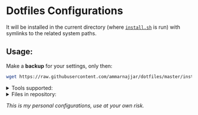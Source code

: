 # Dotfiles Configurations

It will be installed in the current directory (where [`install.sh`](install.sh) is run) with symlinks to the related system paths.

## Usage:

Make a **backup** for your settings, only then:

```bash
wget https://raw.githubusercontent.com/ammarnajjar/dotfiles/master/install.sh && $0 install.sh
```

<details><summary>Tools supported:</summary>

- [neovim](https://github.com/neovim/neovim): by default version >= 0.5.0 is supported see [`init.lua`](nvim/init.lua).

- [vim](https://github.com/vim/vim): neovim version < 0.5.0 included, one need to link them manually though see [link.sh](vim/link.sh)

- [bash](https://www.gnu.org/software/bash/)

- [zsh](https://www.zsh.org/)

- [git](https://git-scm.com/)

- [tmux](https://github.com/tmux/tmux)

- [asdf](https://github.com/asdf-vm/asdf)

- [direnv](https://github.com/direnv/direnv)

- OS: only tested on fedora, debian unstable, ubuntu and macos.

</details>

<details><summary>Files in repository:</summary>

```bash
.
├── LICENSE
├── README.md
├── asdf
│   ├── default-cargo-crates
│   ├── default-gems
│   ├── default-node-packages
│   └── default-python-packages
├── bat
│   └── config
├── direnv
│   └── envrc
├── git
│   ├── config
│   └── gitmessage
├── install.sh
├── nvim
│   └── init.lua
├── shell
│   ├── bash
│   │   └── bashrc
│   ├── common.sh
│   └── zsh
│       └── zshrc
├── tmux
│   └── tmux.conf
└── vim
    ├── README.md
    ├── coc-settings.json
    ├── link.sh
    └── vimrc.vim
```
</details>

*This is my personal configurations, use at your own risk.*

